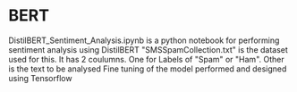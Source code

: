 # BERT

DistilBERT_Sentiment_Analysis.ipynb is a python notebook for performing sentiment analysis using DistilBERT 
"SMSSpamCollection.txt" is the dataset used for this. 
It has 2 coulumns. One for Labels of "Spam" or "Ham". Other is the text to be analysed
Fine tuning of the model performed and designed using Tensorflow 
